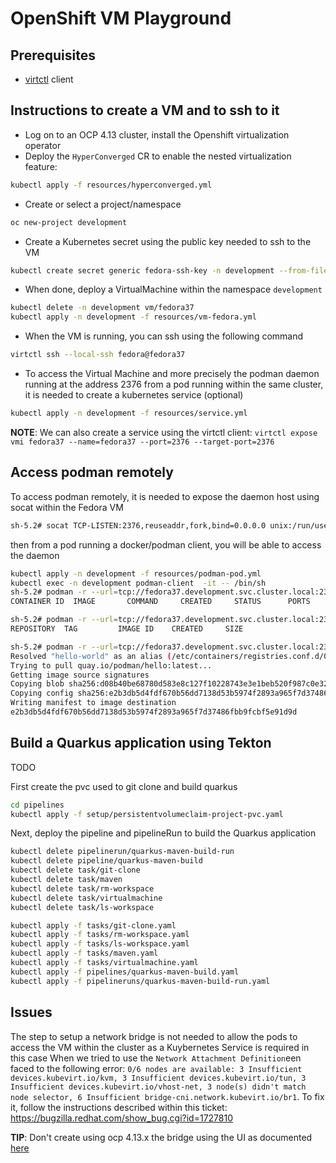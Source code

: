 # OpenShift VM Playground

## Prerequisites

- [virtctl](https://docs.openshift.com/container-platform/4.13/virt/virt-using-the-cli-tools.html#installing-virtctl_virt-using-the-cli-tools) client

## Instructions to create a VM and to ssh to it

- Log on to an OCP 4.13 cluster, install the Openshift virtualization operator 
- Deploy the `HyperConverged` CR to enable the nested virtualization feature:
```bash
kubectl apply -f resources/hyperconverged.yml
```
- Create or select a project/namespace
```bash
oc new-project development
```
- Create a Kubernetes secret using the public key needed to ssh to the VM
```bash
kubectl create secret generic fedora-ssh-key -n development --from-file=key=~/.ssh/shared_vm_rsa.pub                  
```
- When done, deploy a VirtualMachine within the namespace `development`
```bash
kubectl delete -n development vm/fedora37
kubectl apply -n development -f resources/vm-fedora.yml
```
- When the VM is running, you can ssh using the following command
```bash
virtctl ssh --local-ssh fedora@fedora37
```
- To access the Virtual Machine and more precisely the podman daemon running at the address 2376 from a pod running within the same cluster, it is needed to create a kubernetes service (optional)
```bash
kubectl apply -n development -f resources/service.yml
```
**NOTE**: We can also create a service using the virtctl client: `virtctl expose vmi fedora37 --name=fedora37 --port=2376 --target-port=2376`

## Access podman remotely

To access podman remotely, it is needed to expose the daemon host using socat within the Fedora VM
```bash
sh-5.2# socat TCP-LISTEN:2376,reuseaddr,fork,bind=0.0.0.0 unix:/run/user/1000/podman/podman.sock
```
then from a pod running a docker/podman client, you will be able to access the daemon
```bash
kubectl apply -n development -f resources/podman-pod.yml
kubectl exec -n development podman-client  -it -- /bin/sh
sh-5.2# podman -r --url=tcp://fedora37.development.svc.cluster.local:2376 ps
CONTAINER ID  IMAGE       COMMAND     CREATED     STATUS      PORTS       NAMES

sh-5.2# podman -r --url=tcp://fedora37.development.svc.cluster.local:2376 images
REPOSITORY  TAG         IMAGE ID    CREATED     SIZE

sh-5.2# podman -r --url=tcp://fedora37.development.svc.cluster.local:2376 pull hello-world
Resolved "hello-world" as an alias (/etc/containers/registries.conf.d/000-shortnames.conf)
Trying to pull quay.io/podman/hello:latest...
Getting image source signatures
Copying blob sha256:d08b40be68780d583e8c127f10228743e3e1beb520f987c0e32f4ef0c0ce8020
Copying config sha256:e2b3db5d4fdf670b56dd7138d53b5974f2893a965f7d37486fbb9fcbf5e91d9d
Writing manifest to image destination
e2b3db5d4fdf670b56dd7138d53b5974f2893a965f7d37486fbb9fcbf5e91d9d
```

## Build a Quarkus application using Tekton

TODO

First create the pvc used to git clone and build quarkus
```bash
cd pipelines 
kubectl apply -f setup/persistentvolumeclaim-project-pvc.yaml
```

Next, deploy the pipeline and pipelineRun to build the Quarkus application
```bash
kubectl delete pipelinerun/quarkus-maven-build-run
kubectl delete pipeline/quarkus-maven-build
kubectl delete task/git-clone
kubectl delete task/maven
kubectl delete task/rm-workspace
kubectl delete task/virtualmachine
kubectl delete task/ls-workspace

kubectl apply -f tasks/git-clone.yaml
kubectl apply -f tasks/rm-workspace.yaml
kubectl apply -f tasks/ls-workspace.yaml
kubectl apply -f tasks/maven.yaml
kubectl apply -f tasks/virtualmachine.yaml
kubectl apply -f pipelines/quarkus-maven-build.yaml
kubectl apply -f pipelineruns/quarkus-maven-build-run.yaml
```
## Issues

The step to setup a network bridge is not needed to allow the pods to access the VM within the cluster as a Kuybernetes Service is required in this case
When we tried to use the `Network Attachment Definition`een faced to the following error: `0/6 nodes are available: 3 Insufficient devices.kubevirt.io/kvm, 3 Insufficient devices.kubevirt.io/tun, 3 Insufficient devices.kubevirt.io/vhost-net, 3 node(s) didn't match node selector, 6 Insufficient bridge-cni.network.kubevirt.io/br1`. 
To fix it, follow the instructions described within this ticket: https://bugzilla.redhat.com/show_bug.cgi?id=1727810

**TIP**: Don't create using ocp 4.13.x the bridge using the UI as documented [here](https://github.com/rhpds/roadshow_ocpvirt_instructions/blob/summit/workshop/content/06_network_management.adoc) 